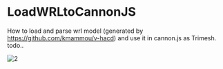 # LoadWRLtoCannonJS
How to load and parse wrl model (generated by https://github.com/kmammou/v-hacd) and use it in cannon.js as Trimesh.
todo..

![2](https://cloud.githubusercontent.com/assets/10270475/23304594/e0956466-fa9a-11e6-8f14-edb745bc231c.jpg)
